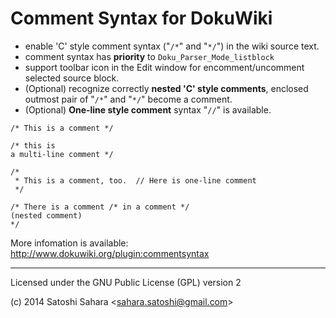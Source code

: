 Comment Syntax for DokuWiki
===========================

* enable 'C' style comment syntax ("`/*`" and "`*/`") in the wiki source text.
* comment syntax has **priority** to `Doku_Parser_Mode_listblock`
* support toolbar icon in the Edit window for encomment/uncomment selected source block.
* (Optional) recognize correctly **nested 'C' style comments**, enclosed outmost pair of "`/*`" and "`*/`" become a comment.
* (Optional) **One-line style comment** syntax "`//`" is available.


```
/* This is a comment */

/* this is 
a multi-line comment */

/*
 * This is a comment, too.  // Here is one-line comment
 */

/* There is a comment /* in a comment */
(nested comment)
*/
```

More infomation is available: http://www.dokuwiki.org/plugin:commentsyntax

----
Licensed under the GNU Public License (GPL) version 2

(c) 2014 Satoshi Sahara \<sahara.satoshi@gmail.com>

